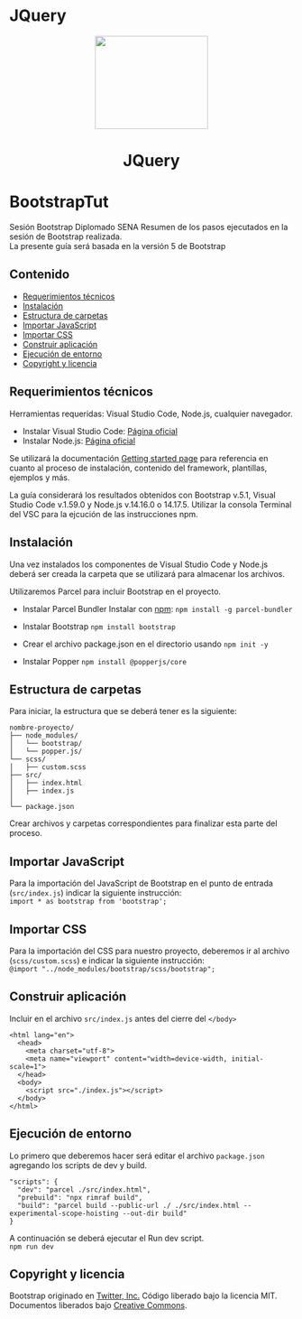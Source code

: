 # JQuery

<p align="center">
  <a href="https://jquery.com/">
    <img src="https://es.m.wikipedia.org/wiki/Archivo:JQuery-Logo.svg" width="200" height="165">
  </a>
</p>

<h1 align="center">JQuery</h1>

# BootstrapTut
Sesión Bootstrap Diplomado SENA
Resumen de los pasos ejecutados en la sesión de Bootstrap realizada.
<br>
La presente guía será basada en la versión 5 de Bootstrap
<br>

## Contenido

- [Requerimientos técnicos](#requerimientos-técnicos)
- [Instalación](#instalación)
- [Estructura de carpetas](#estructura-de-carpetas)
- [Importar JavaScript](#importar-javascript)
- [Importar CSS](#importar-css)
- [Construir aplicación](#construir-aplicación)
- [Ejecución de entorno](#ejecución-de-entorno)
- [Copyright y licencia](#copyright-y-licencia)

## Requerimientos técnicos

Herramientas requeridas: Visual Studio Code, Node.js, cualquier navegador.

- Instalar Visual Studio Code: [Página oficial](https://code.visualstudio.com/Download)
- Instalar Node.js: [Página oficial](https://nodejs.org/en/)

Se utilizará la documentación [Getting started page](https://getbootstrap.com/docs/5.1/getting-started/introduction/) para referencia en cuanto al proceso de instalación, contenido del framework, plantillas, ejemplos y más.

La guía considerará los resultados obtenidos con Bootstrap v.5.1, Visual Studio Code v.1.59.0 y Node.js v.14.16.0 o 14.17.5. Utilizar la consola Terminal del VSC para la ejcución de las instrucciones npm.

## Instalación

Una vez instalados los componentes de Visual Studio Code y Node.js deberá ser creada la carpeta que se utilizará para almacenar los archivos.

Utilizaremos Parcel para incluir Bootstrap en el proyecto.

- Instalar Parcel Bundler
Instalar con [npm](https://www.npmjs.com/): `npm install -g parcel-bundler`

- Instalar Bootstrap
`npm install bootstrap`

- Crear el archivo package.json en el directorio usando
`npm init -y`

- Instalar Popper
`npm install @popperjs/core`

## Estructura de carpetas

Para iniciar, la estructura que se deberá tener es la siguiente:
```text
nombre-proyecto/
├── node_modules/
│   └── bootstrap/
│   └── popper.js/
└── scss/
│   ├── custom.scss
├── src/
│   ├── index.html
│   ├── index.js
│  
└── package.json
```
Crear archivos y carpetas correspondientes para finalizar esta parte del proceso.

## Importar JavaScript

Para la importación del JavaScript de Bootstrap en el punto de entrada (<code>src/index.js</code>) indicar la siguiente instrucción:
<br>
`import * as bootstrap from 'bootstrap';`

## Importar CSS

Para la importación del CSS para nuestro proyecto, deberemos ir al archivo (<code>scss/custom.scss</code>) e indicar la siguiente instrucción:
<br>
`@import "../node_modules/bootstrap/scss/bootstrap";`

## Construir aplicación

Incluir en el archivo <code>src/index.js</code> antes del cierre del <code>&lt;/body&gt;</code>
<br>
```<!doctype html>
<html lang="en">
  <head>
    <meta charset="utf-8">
    <meta name="viewport" content="width=device-width, initial-scale=1">
  </head>
  <body>
    <script src="./index.js"></script>
  </body>
</html>
```
## Ejecución de entorno

Lo primero que deberemos hacer será editar el archivo <code>package.json</code> agregando los scripts de dev y build.
```
"scripts": {
  "dev": "parcel ./src/index.html",
  "prebuild": "npx rimraf build",
  "build": "parcel build --public-url ./ ./src/index.html --experimental-scope-hoisting --out-dir build"
}
```
A continuación se deberá ejecutar el Run dev script.
<br>
`npm run dev`

## Copyright y licencia

Bootstrap originado en [Twitter, Inc.](https://twitter.com) Código liberado bajo la licencia MIT. Documentos liberados bajo [Creative Commons](https://creativecommons.org/licenses/by/3.0/).
